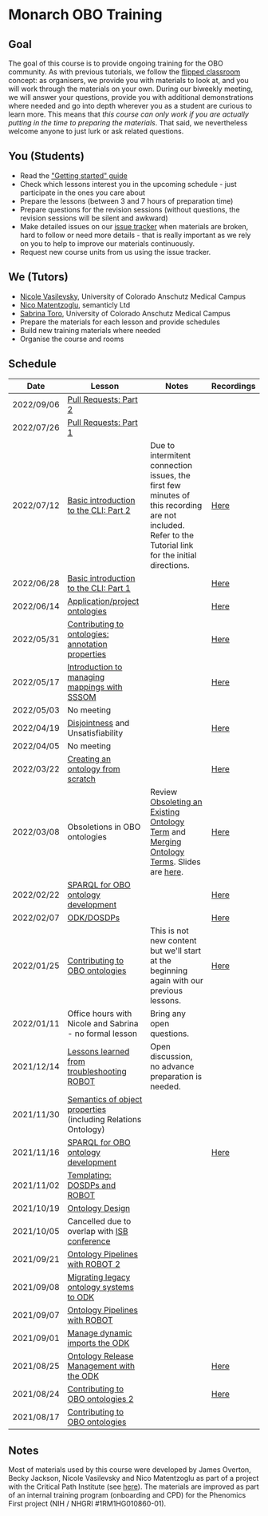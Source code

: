 # Monarch OBO Training

## Goal
The goal of this course is to provide ongoing training for the OBO community. As with previous tutorials, we follow the [flipped classroom](https://en.wikipedia.org/wiki/Flipped_classroom) concept: as organisers, we provide you with materials to look at, and you will work through the materials on your own. During our biweekly meeting, we will answer your questions, provide you with additional demonstrations where needed and go into depth wherever you as a student are curious to learn more. This means that *this course can only work if you are actually putting in the time to preparing the materials*. That said, we nevertheless welcome anyone to just lurk or ask related questions.

## You (Students)
- Read the ["Getting started" guide](../getting-started.md)
- Check which lessons interest you in the upcoming schedule - just participate in the ones you care about
- Prepare the lessons (between 3 and 7 hours of preparation time)
- Prepare questions for the revision sessions (without questions, the revision sessions will be silent and awkward)
- Make detailed issues on our [issue tracker](https://github.com/jamesaoverton/obook/issues) when materials are broken, hard to follow or need more details - that is really important as we rely on you to help to improve our materials continuously.
- Request new course units from us using the issue tracker.

## We (Tutors)
- [Nicole Vasilevsky](https://orcid.org/0000-0001-5208-3432), University of Colorado Anschutz Medical Campus
- [Nico Matentzoglu](https://orcid.org/0000-0002-7356-1779), semanticly Ltd
- [Sabrina Toro](https://tislab.org/members/sabrina-toro.html), University of Colorado Anschutz Medical Campus
- Prepare the materials for each lesson and provide schedules
- Build new training materials where needed
- Organise the course and rooms

## Schedule

| Date | Lesson | Notes | Recordings |
| --- | --- | --- | --- |
| 2022/09/06 | [Pull Requests: Part 2](../tutorial/pull-requests.md) | | |
| 2022/07/26 | [Pull Requests: Part 1](../tutorial/pull-requests.md) | | |
| 2022/07/12 | [Basic introduction to the CLI: Part 2](../tutorial/intro-cli-2.md) | Due to intermitent connection issues, the first few minutes of this recording are not included. Refer to the Tutorial link for the initial directions. | [Here](https://www.youtube.com/watch?v=OCoN4TE8Vqc)
| 2022/06/28 | [Basic introduction to the CLI: Part 1](../tutorial/intro-cli-1.md) | | [Here](https://www.youtube.com/watch?v=22VAjt7JG3o)
| 2022/06/14 | [Application/project ontologies](../tutorial/project-ontology-development.md) | |  [Here](https://www.youtube.com/watch?v=zO_ia2SHsLk)
| 2022/05/31 | [Contributing to ontologies: annotation properties](../explanation/annotation-properties.md) | | [Here](https://www.youtube.com/watch?v=8csb0aE47sA) |
| 2022/05/17 | [Introduction to managing mappings with SSSOM](https://mapping-commons.github.io/sssom/tutorial/) | | [Here](https://www.youtube.com/watch?v=ZZeZcg-Vwjw&feature=youtu.be) | 
| 2022/05/03 | No meeting | |
| 2022/04/19 | [Disjointness](https://oboacademy.github.io/obook/tutorial/disjointness/) and Unsatisfiability | | [Here](https://www.youtube.com/watch?v=M41Z-dj8VEM) | 
| 2022/04/05 | No meeting | |
| 2022/03/22 | [Creating an ontology from scratch](../howto/create-ontology-from-scratch.md) | |[Here](https://www.youtube.com/watch?v=5jGHvKl6ycs&feature=youtu.be) |
| 2022/03/08 | Obsoletions in OBO ontologies | Review [Obsoleting an Existing Ontology Term](https://oboacademy.github.io/obook/howto/obsolete-term/) and [Merging Ontology Terms](https://oboacademy.github.io/obook/howto/merge-terms/). Slides are [here](https://docs.google.com/presentation/d/1LrP4EJp_kXaloUl3BKWpf68KxsTURayrOn8fBuCjhgY/edit#slide=id.p1). | [Here](https://www.youtube.com/watch?v=VP3ihK1SWH0&feature=youtu.be) |
| 2022/02/22 | [SPARQL for OBO ontology development](../tutorial/sparql.md) | | [Here](https://www.youtube.com/watch?v=Lo-1ktQzQf0&feature=youtu.be) |
| 2022/02/07 | [ODK/DOSDPs](https://oboacademy.github.io/obook/tutorial/dosdp-template/) | | [Here](https://www.youtube.com/watch?v=y5H-QUE6_-g&feature=youtu.be) |
| 2022/01/25 | [Contributing to OBO ontologies](../lesson/contributing-to-obo-ontologies.md) | This is not new content but we'll start at the beginning again with our previous lessons. | [Here](https://www.youtube.com/watch?v=rJrOjQbFLIY) |
| 2022/01/11 | Office hours with Nicole and Sabrina - no formal lesson | Bring any open questions. |
| 2021/12/14 | [Lessons learned from troubleshooting ROBOT](../reference/troublehooting-robot.md) | Open discussion, no advance preparation is needed. |
| 2021/11/30 | [Semantics of object properties](../lesson/modelling-with-object-properties.md) (including Relations Ontology) | |
| 2021/11/16 | [SPARQL for OBO ontology development](../tutorial/sparql.md) | | [Here](https://studio.youtube.com/video/8afSbakYeAw/edit)|
| 2021/11/02 | [Templating: DOSDPs and ROBOT](../lesson/templates-for-obo.md) | |
| 2021/10/19 | [Ontology Design](../lesson/ontology-design.md) | |
| 2021/10/05 | Cancelled due to overlap with [ISB conference](https://www.biocuration.org/14th-annual-biocuration-conference-virtual/) | |
| 2021/09/21 | [Ontology Pipelines with ROBOT 2](../lesson/ontology-pipelines.md) | |
| 2021/09/08 | [Migrating legacy ontology systems to ODK](../tutorial/migrating-ontology-to-odk.md) | |
| 2021/09/07 | [Ontology Pipelines with ROBOT](../lesson/ontology-pipelines.md) | |
| 2021/09/01 | [Manage dynamic imports the ODK](../tutorial/managing-dynamic-imports-odk.md) | |
| 2021/08/25 | [Ontology Release Management with the ODK](../tutorial/managing-ontology-releases-odk.md) | | [Here](https://www.youtube.com/watch?v=KO61I4apFcU) |
| 2021/08/24 | [Contributing to OBO ontologies 2](../lesson/contributing-to-obo-ontologies.md) | | [Here](https://www.youtube.com/watch?v=kAw4N2tYyco) |
| 2021/08/17 | [Contributing to OBO ontologies](../lesson/contributing-to-obo-ontologies.md) | |

## Notes
Most of materials used by this course were developed by James Overton, Becky Jackson, Nicole Vasilevsky and Nico Matentzoglu as part of a project with the Critical Path Institute (see [here](../index.md)). The materials are improved as part of an internal training program (onboarding and CPD) for the Phenomics First project (NIH / NHGRI #1RM1HG010860-01).
